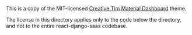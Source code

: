 

This is a copy of the MIT-licensed [Creative Tim Material Dashboard](https://github.com/creativetimofficial/material-dashboard) theme.

The license in this directory applies only to the code below the directory, and not to the entire react-django-saas codebase.
